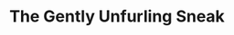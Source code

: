 ---
title: "The Gently Unfurling Sneak"
url: /north-melbourne/the-gently-unfurling-sneak/
shop: shop
---